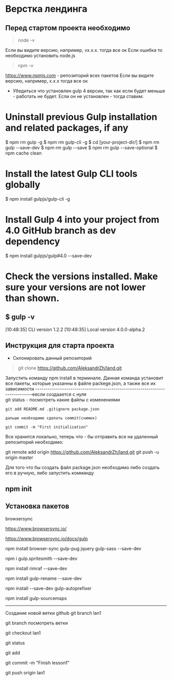 # Верстка лендинга 

## Перед стартом проекта необходимо

> node -v 

Если вы видите версию, например, vx.x.x. тогда все ок
Если ошибка то необходимо установить node.js

> npm -v

https://www.npmjs.com - репозиторий всех пакетов 
Если вы видите версию, например, x.x.x тогда все ок

* Убедиться что установлен gulp 4 версии, так как если будет меньше - работать не будет. 
Если он не установлен - тогда ставим:

# Uninstall previous Gulp installation and related packages, if any
$ npm rm gulp -g
$ npm rm gulp-cli -g
$ cd [your-project-dir/]
$ npm rm gulp --save-dev
$ npm rm gulp --save
$ npm rm gulp --save-optional
$ npm cache clean

# Install the latest Gulp CLI tools globally
$ npm install gulpjs/gulp-cli -g

# Install Gulp 4 into your project from 4.0 GitHub branch as dev dependency
$ npm install gulpjs/gulp#4.0 --save-dev

# Check the versions installed. Make sure your versions are not lower than shown.
$ gulp -v
---
[10:48:35] CLI version 1.2.2
[10:48:35] Local version 4.0.0-alpha.2

## Инструкция для старта проекта 

* Склонировать данный репозиторий
>  git clone https://github.com/AleksandrZh/land.git

Запустить команду npm install в терминале. Данная команда установит все пакеты, которые указанны в файле 
	packege.json, а также все их зависимости
----------------------------------------------------------------------------еесли создаается с нуля  	
    git status - посмотреть  какие файлы с изменениями 
	
	git add README.md .gitignore package.json 
	
	дальше необходимо сделать commit(снимок)
	
	git commit -m "First initialization" 

Все хранится локально, теперь что - бы отправить все на удаленный репозиторий необходимо:



git remote add origin https://github.com/AleksandrZh/land.git
git push -u origin master

Для того что бы создать файл package.json необходимо либо создать его в ручную, либо запустить комманду 

npm init
-------------------------------------
## Установка пакетов

browsersync

https://www.browsersync.io/

https://www.browsersync.io/docs/gulp

npm install browser-sync gulp-pug jquery gulp-sass --save-dev

npm i gulp.spritesmith --save-dev

npm install rimraf --save-dev

npm install gulp-rename --save-dev

npm install --save-dev gulp-autoprefixer

npm install gulp-sourcemaps



----------------------------------------------
Создание новой ветки github
git branch lan1
	
git branch посмотреть ветки

git checkout lan1

git status

git add

git commit -m "Finish lesson1"

git push origin lan1


